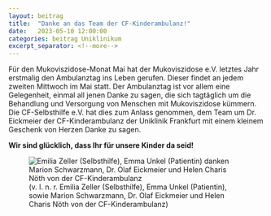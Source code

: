 ```yaml
---
layout: beitrag
title:  "Danke an das Team der CF-Kinderambulanz!"
date:   2023-05-10 12:00:00
categories: beitrag Uniklinikum
excerpt_separator: <!--more-->
---
```


Für den Mukoviszidose-Monat Mai hat der Mukoviszidose e.V. letztes Jahr erstmalig den Ambulanztag ins Leben gerufen. Dieser findet an jedem zweiten Mittwoch im Mai statt. Der Ambulanztag ist vor allem eine Gelegenheit, einmal all jenen Danke zu sagen, die sich tagtäglich um die Behandlung und Versorgung von Menschen mit Mukoviszidose kümmern. <!--more-->Die CF-Selbsthilfe e.V. hat dies zum Anlass genommen, dem Team um Dr. Eickmeier der CF-Kinderambulanz der Uniklinik Frankfurt mit einem kleinem Geschenk von Herzen Danke zu sagen.

**Wir sind glücklich, dass Ihr für unsere Kinder da seid!**

<figure class="figure d-block text-center">
<img src="{{ "assets/img/posts/patiententag2023.jpeg" | relative_url }}"
     class="img-fluid"
     alt="Emilia Zeller (Selbsthilfe), Emma Unkel (Patientin) danken Marion Schwarzmann, Dr. Olaf Eickmeier und Helen Charis Nöth von der CF-Kinderambulanz"
     style="max-width: 600px;"
     >
<figcaption class="figure-caption mx-auto" style="max-width: 600px">(v. l. n. r. Emilia Zeller (Selbsthilfe), Emma Unkel (Patientin), sowie Marion Schwarzmann, Dr. Olaf Eickmeier und Helen Charis Nöth von der CF-Kinderambulanz)</figcaption>
</figure>